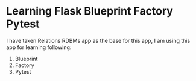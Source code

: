 # Learning Flask Blueprint Factory Pytest

I have taken Relations RDBMs app as the base for this app, I am using this app for learning following:
1. Blueprint
2. Factory
3. Pytest




